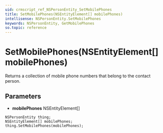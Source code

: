 ```yaml
---
uid: crmscript_ref_NSPersonEntity_SetMobilePhones
title: SetMobilePhones(NSEntityElement[] mobilePhones)
intellisense: NSPersonEntity.SetMobilePhones
keywords: NSPersonEntity, GetMobilePhones
so.topic: reference
---
```


# SetMobilePhones(NSEntityElement[] mobilePhones)

Returns a collection of mobile phone numbers that belong to the contact person.

## Parameters

* **mobilePhones** NSEntityElement[]

```crmscript
NSPersonEntity thing;
NSEntityElement[] mobilePhones;
thing.SetMobilePhones(mobilePhones);
```

